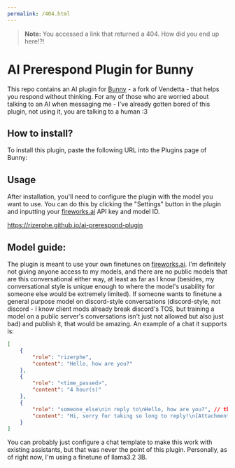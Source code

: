 ```yaml
---
permalink: /404.html
---
```

> **Note:** You accessed a link that returned a 404. How did you end up here!?!

# AI Prerespond Plugin for Bunny

This repo contains an AI plugin for [Bunny](https://github.com/pyoncord/Bunny) - a fork of Vendetta - that helps you respond without thinking. For any of those who are worried about talking to an AI when messaging me - I've already gotten bored of this plugin, not using it, you are talking to a human :3

## How to install?

To install this plugin, paste the following URL into the Plugins page of Bunny:

## Usage

After installation, you'll need to configure the plugin with the model you want to use. You can do this by clicking the "Settings" button in the plugin and inputting your [fireworks.ai](https://fireworks.ai) API key and model ID.

https://rizerphe.github.io/ai-prerespond-plugin

## Model guide:

The plugin is meant to use your own finetunes on [fireworks.ai](https://fireworks.ai). I'm definitely not giving anyone access to my models, and there are no public models that are this conversational either way, at least as far as I know (besides, my conversational style is unique enough to where the model's usability for someone else would be extremely limited). If someone wants to finetune a general purpose model on discord-style conversations (discord-style, not discord - I know client mods already break discord's TOS, but training a model on a public server's conversations isn't just not allowed but also just bad) and publish it, that would be amazing. An example of a chat it supports is:

```json
[
    {
        "role": "rizerphe",
        "content": "Hello, how are you?"
    },
    {
        "role": "<time_passed>",
        "content": "4 hour(s)"
    },
    {
        "role": "someone_else\nin reply to\nHello, how are you?", // the newlines in the reply content itself should be replaced with spaces
        "content": "Hi, sorry for taking so long to reply!\n[Attachment: image.png]" // The attachments are of course optional, separated by newlines; just filenames are specified - training something multimodal would be fun, but I didn't have the patience to do that
    }
]
```

You can probably just configure a chat template to make this work with existing assistants, but that was never the point of this plugin. Personally, as of right now, I'm using a finetune of llama3.2 3B.